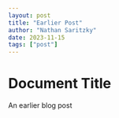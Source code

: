 ```yaml
---
layout: post
title: "Earlier Post"
author: "Nathan Saritzky"
date: 2023-11-15
tags: ["post"]
---
```


# Document Title

An earlier blog post
